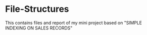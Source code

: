 # File-Structures
This contains files and report of my mini project based on "SIMPLE INDEXING ON SALES RECORDS"
